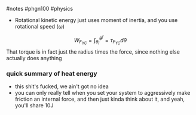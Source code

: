 #notes #phgn100 #physics

- Rotational kinetic energy just uses moment of inertia, and you use rotational speed ($\omega$)

$$W_{F_{YC}}= \int _{\theta_{i}}^{\theta^{f}}= \tau_{F_{YC}}d\theta$$
That torque is in fact just the radius times the force, since nothing else actually does anything

### quick summary of heat energy 
- this shit's fucked, we ain't got no idea
- you can only really tell when you set your system to aggressively make friction an internal force, and then just kinda think about it, and yeah, you'll share 10J

